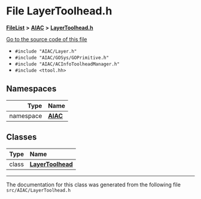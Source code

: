 

# File LayerToolhead.h



[**FileList**](files.md) **>** [**AIAC**](dir_21da83368f7816722f2b707a7b03c84f.md) **>** [**LayerToolhead.h**](LayerToolhead_8h.md)

[Go to the source code of this file](LayerToolhead_8h_source.md)



* `#include "AIAC/Layer.h"`
* `#include "AIAC/GOSys/GOPrimitive.h"`
* `#include "AIAC/ACInfoToolheadManager.h"`
* `#include <ttool.hh>`













## Namespaces

| Type | Name |
| ---: | :--- |
| namespace | [**AIAC**](namespaceAIAC.md) <br> |


## Classes

| Type | Name |
| ---: | :--- |
| class | [**LayerToolhead**](classAIAC_1_1LayerToolhead.md) <br> |



















































------------------------------
The documentation for this class was generated from the following file `src/AIAC/LayerToolhead.h`


